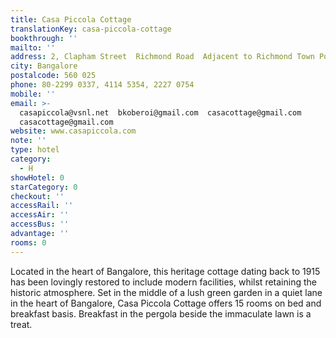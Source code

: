 ```yaml
---
title: Casa Piccola Cottage
translationKey: casa-piccola-cottage
bookthrough: ''
mailto: ''
address: 2, Clapham Street  Richmond Road  Adjacent to Richmond Town Post Office
city: Bangalore
postalcode: 560 025
phone: 80-2299 0337, 4114 5354, 2227 0754
mobile: ''
email: >-
  casapiccola@vsnl.net  bkoberoi@gmail.com  casacottage@gmail.com 
  casacottage@gmail.com
website: www.casapiccola.com
note: ''
type: hotel
category:
  - H
showHotel: 0
starCategory: 0
checkout: ''
accessRail: ''
accessAir: ''
accessBus: ''
advantage: ''
rooms: 0
---
```

Located in the heart of Bangalore, this heritage cottage dating back to 1915 has been lovingly restored to include modern facilities, whilst retaining the historic atmosphere.    Set in the middle of a lush green garden in a quiet lane in the heart of Bangalore, Casa Piccola Cottage offers 15 rooms on bed and breakfast basis. Breakfast in the pergola beside the immaculate lawn is a treat.     